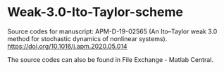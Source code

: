 # Weak-3.0-Ito-Taylor-scheme
Source codes for manuscript: APM-D-19-02565 (An Ito–Taylor weak 3.0 method for stochastic dynamics of nonlinear systems).
https://doi.org/10.1016/j.apm.2020.05.014

The source codes can also be found in File Exchange - Matlab Central.
